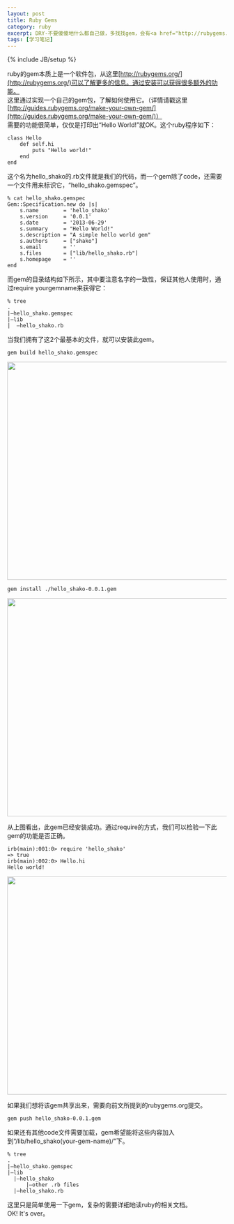 ```yaml
---
layout: post
title: Ruby Gems
category: ruby
excerpt: DRY-不要傻傻地什么都自己做，多找找gem，会有<a href="http://rubygems.org/">意外的收获</a>。
tags: [学习笔记]
---
```

{% include JB/setup %}

ruby的gem本质上是一个软件包，从这里[http://rubygems.org/](http://rubygems.org/)可以了解更多的信息。通过安装可以获得很多额外的功能。  
这里通过实现一个自己的gem包，了解如何使用它。（详情请戳这里[http://guides.rubygems.org/make-your-own-gem/](http://guides.rubygems.org/make-your-own-gem/)）  
需要的功能很简单，仅仅是打印出“Hello World!”就OK。这个ruby程序如下：

	class Hello
  		def self.hi
    		puts "Hello world!"
  		end
	end

这个名为hello\_shako的.rb文件就是我们的代码，而一个gem除了code，还需要一个文件用来标识它，“hello_shako.gemspec”。

	% cat hello_shako.gemspec
	Gem::Specification.new do |s|
 		s.name        = 'hello_shako'
	  	s.version     = '0.0.1'
	  	s.date        = '2013-06-29'
		s.summary     = "Hello World!"
		s.description = "A simple hello world gem"
		s.authors     = ["shako"]
		s.email       = ''
		s.files       = ["lib/hello_shako.rb"]
		s.homepage    = ''
	end

而gem的目录结构如下所示，其中要注意名字的一致性，保证其他人使用时，通过require yourgemname来获得它：

	% tree  
	.  
	|—hello_shako.gemspec  
	|—lib  
	|  —hello_shako.rb

当我们拥有了这2个最基本的文件，就可以安装此gem。  
		
	gem build hello_shako.gemspec  

<img height = "500" width = "600" src = "{{ ASSET_PATH }}/images/hello_gem.jpg"/>  

	gem install ./hello_shako-0.0.1.gem

<img height = "500" width = "600" src = "{{ ASSET_PATH }}/images/hello_gem_install.jpg"/>  

从上图看出，此gem已经安装成功。通过require的方式，我们可以检验一下此gem的功能是否正确。

	irb(main):001:0> require 'hello_shako'
	=> true
	irb(main):002:0> Hello.hi
	Hello world!

<img height = "500" width = "600" src = "{{ ASSET_PATH }}/images/hello_gem_run.jpg"/>

如果我们想将该gem共享出来，需要向前文所提到的rubygems.org提交。

	gem push hello_shako-0.0.1.gem

如果还有其他code文件需要加载，gem希望能将这些内容加入到“/lib/hello_shako(your-gem-name)/”下。
	
	% tree  
	.  
	|—hello_shako.gemspec  
	|—lib
	  |—hello_shako
		  |—other .rb files  
	  |—hello_shako.rb

这里只是简单使用一下gem，复杂的需要详细地读ruby的相关文档。  
OK! It's over。